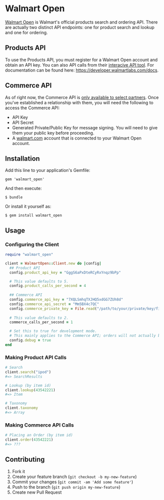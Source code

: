 # Walmart Open

[Walmart Open](https://developer.walmartlabs.com) is Walmart's official products search and ordering API. There are actually two distinct API endpoints: one for product search and lookup and one for ordering.

## Products API

To use the Products API, you must register for a Walmart Open account and obtain an API key. You can also API calls from their [interacive API tool](https://developer.walmartlabs.com/io-docs).  For documentation can be found here: https://developer.walmartlabs.com/docs.

## Commerce API

As of right now, the Commerce API is [only available to select partners](https://developer.walmartlabs.com/forum/read/162059).  Once you've established a relationship with them, you will need the following to access the Commerce API:
- API Key
- API Secret
- Generated Private/Public Key for message signing. You will need to give them your public key before proceeding.
- A [walmart.com](http://www.walmart.com) account that is connected to your Walmart Open account.

## Installation

Add this line to your application's Gemfile:

    gem 'walmart_open'

And then execute:

    $ bundle

Or install it yourself as:

    $ gem install walmart_open

## Usage

### Configuring the Client
```ruby
require "walmart_open"

client = WalmartOpen::Client.new do |config|
  ## Product API
  config.product_api_key = "GggS6aPxDteRCyRxYnqz9bPp"

  # This value defaults to 5.
  config.product_calls_per_second = 4
  
  ## Commerce API
  config.commerce_api_key = "7XQLSmhqTXJHQ5xdGG7ZUh8d"
  config.commerce_api_secret = "Mm5BX4c7QC"
  config.commerce_private_key = File.read("/path/to/your/private/key/file")
  
  # This value defaults to 2.
  commerce_calls_per_second = 1

  # Set this to true for development mode.
  # This mainly applies to the Commerce API; orders will not actually be placed.
  config.debug = true
end
```

### Making Product API Calls
```ruby
# Search
client.search("ipod")
#=> SearchResults

# Lookup (by item id)
client.lookup(43542221)
#=> Item

# Taxonomy
client.taxonomy
#=> Array
```

### Making Commerce API Calls
```ruby
# Placing an Order (by item id)
client.order(43542221)
#=> ???
```

## Contributing

1. Fork it
2. Create your feature branch (`git checkout -b my-new-feature`)
3. Commit your changes (`git commit -am 'Add some feature'`)
4. Push to the branch (`git push origin my-new-feature`)
5. Create new Pull Request

